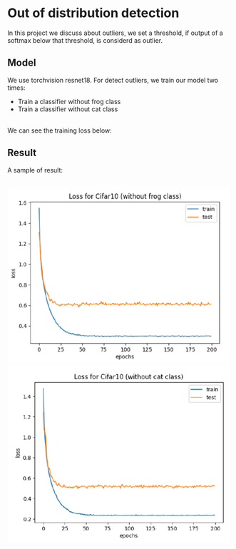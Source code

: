 # Out of distribution detection
In this project we discuss about outliers, we set a threshold, if output of a softmax below that threshold, is considerd as outlier.

## Model
We use torchvision resnet18. For detect outliers, we train our model two times:
- Train a classifier without frog class
- Train a classifier without cat class

<br/>
We can see the training loss below:
  
## Result
A sample of result:

<br/>
<img src="imgs/frog.PNG" data-canonical-src="imgs/frog.PNG" width="500" />
<img src="imgs/cat.PNG" data-canonical-src="imgs/cat.PNG" width="500" />

